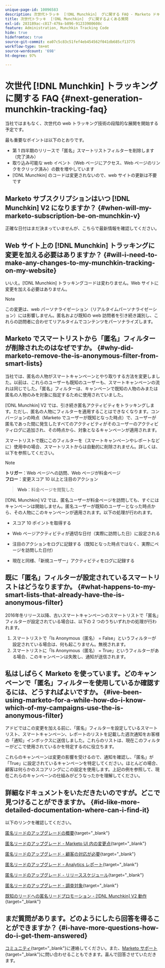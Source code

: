 ```yaml
---
unique-page-id: 10096583
description: 次世代トラッキ  [!DNL Munchkin]  グに関する FAQ - Marketo ドキュメント – 製品ドキュメント
title: 次世代トラッキ  [!DNL Munchkin]  グに関するよくある質問
exl-id: 283189ac-c817-479a-b896-91233980608c
feature: Administration, Munchkin Tracking Code
hide: true
hidefromtoc: true
source-git-commit: ea07c5c83c51fef4eb454562f041db685cf13775
workflow-type: tm+mt
source-wordcount: '698'
ht-degree: 97%

---
```


# 次世代 [!DNL Munchkin] トラッキングに関する FAQ {#next-generation-munchkin-tracking-faq}

当社ではまもなく、次世代の web トラッキング技術の段階的な展開を開始する予定です。

最も重要なポイントは以下のとおりです。

* 第 1 四半期のリリースで「匿名」スマートリストフィルターを削除します（完了済み）
* 取り込み可能な web イベント（Web ページにアクセス、Web ページのリンクをクリック済み）の数を増やしています
* [!DNL Munchkin] のコードは変更されないので、web サイトの更新は不要です

## Marketo サブスクリプションはいつ [!DNL Munchkin] V2 になりますか？ {#when-will-my-marketo-subscription-be-on-munchkin-v}

正確な日付はまだ決まっていませんが、こちらで最新情報を確認してください。

## Web サイト上の [!DNL Munchkin] トラッキングに変更を加える必要はありますか？ {#will-i-need-to-make-any-changes-to-my-munchkin-tracking-on-my-website}

いいえ。[!DNL Munchkin] トラッキングコードは変わりません。Web サイトに変更を加える必要はありません。

>[!NOTE]
>
>この変更は、web パーソナライゼーション（リアルタイムパーソナライゼーション）には影響しません。匿名および既知の web 訪問者を引き続き識別し、これらの訪問者に合わせてリアルタイムでコンテンツをパーソナライズします。

## Marketo でスマートリストから「匿名」フィルターが削除されたのはなぜですか。 {#why-did-marketo-remove-the-is-anonymous-filter-from-smart-lists}

当社では、匿名の人物がスマートキャンペーンとやり取りする方法を変更しました。以前は、これらのユーザーも既知のユーザーも、スマートキャンペーンの流れは同じでした。「匿名」フィルターは、キャンペーンで既知の人物のみまたは匿名の人物のみを対象に指定するために使用されていました。

[!DNL Munchkin] V2 では、引き続き匿名アクティビティをトラッキングします。ただし、匿名の人物にフィルターを適用することはできなくなります。コンバージョンの時点（Marketo でユーザーが既知となった時点）で、ユーザーが匿名であった間に発生したすべてのアクティビティがそのユーザーのアクティビティログに追加され、その時点から、対象となるキャンペーンが適用されます。

スマートリストで既にこのフィルターを（スマートキャンペーンやレポートなどに）使用中の場合、スマートリストからは自動的に削除されません。詳しくは、以下を参照してください。

>[!NOTE]
>
>**トリガー**：Web ページへの訪問、Web ページが料金ページ\
>**フロー**：変更スコア 10 以上と注目のアクション
>>**Web**：料金ページを閲覧した
>
>[!DNL Munchkin] V2 では、匿名ユーザーが料金ページを訪問しても、すぐにはキャンペーンは開始しません。匿名ユーザーが既知のユーザーとなった時点から、その人物にこのキャンペーンが適用されます。以下の処理が行われます。
>
>* スコア 10 ポイントを取得する
>
>* Web ページアクティビティが適切な日付（実際に訪問した日）に設定される
>
>* 注目のアクションをログに記録する（既知となった時点ではなく、実際にページを訪問した日付）
>
>* 現在と同様、「新規ユーザー」アクティビティをログに記録する

## 既に「匿名」フィルターが設定されているスマートリストはどうなりますか。 {#what-happens-to-my-smart-lists-that-already-have-the-is-anonymous-filter}

2016年冬リリース以降、古いスマートキャンペーンのスマートリストで「匿名」フィルターが設定されている場合は、以下の 2 つのうちいずれかの処理が行われます。

1. スマートリストで「Is Anonymous（匿名） = False」というフィルターが設定されている場合は、何も起こりません。無視されます。
1. スマートリストに「Is Anonymous（匿名） = True」というフィルターがある場合、このキャンペーンは失敗し、通知が送信されます。

## 私はしばらく Marketo を使っています。どのキャンペーンで「匿名」フィルターを使用しているか確認するには、どうすればよいですか。 {#ive-been-using-marketo-for-a-while-how-do-i-know-which-of-my-campaigns-use-the-is-anonymous-filter}

アドビではこの変更を加える前に、「匿名」フィルターを設定しているスマートリスト、スマートキャンペーン、レポートのリストを記載した週次通知をお客様の「通知」インボックスに送信しました。これらのリストは、現在このフィルターがどこで使用されているかを特定するのに役立ちます。

これらのキャンペーンは変更の影響を受けるので、通知を確認し、「匿名」が「True」に設定されているキャンペーンを特定してください。ほとんどの場合、顧客は何らかのスコアリングにこの設定を使用します。上記の例を参照して、現在これらのキャンペーンの仕組みがどうなったかを理解してください。

## 詳細なドキュメントをいただきたいのですが。どこで見つけることができますか。 {#id-like-more-detailed-documentation-where-can-i-find-it}

以下のリンクを確認してください。

[匿名リードのアップグレードの概要](https://nation.marketo.com/docs/DOC-2937){target="_blank"}

[匿名リードのアップグレード - Marketo UI 内の変更点](https://nation.marketo.com/docs/DOC-2938){target="_blank"}

[匿名リードのアップグレード - 顧客の対応が必要](https://nation.marketo.com/docs/DOC-2939){target="_blank"}

[匿名リードのアップグレード - Analytics レポート](https://nation.marketo.com/docs/DOC-2940){target="_blank"}

[匿名リードのアップグレード - リリーススケジュール](https://nation.marketo.com/docs/DOC-2961){target="_blank"}

[匿名リードのアップグレード - 調査対象](https://nation.marketo.com/docs/DOC-2962){target="_blank"}

[ 既知のリードへの匿名リードプロモーション - [!DNL Munchkin] V2 動作 ](https://nation.marketo.com/docs/DOC-2963){target="_blank"}

## まだ質問があります。どのようにしたら回答を得ることができますか？ {#i-have-more-questions-how-do-i-get-them-answered}

[コミュニティ](https://nation.marketo.com/){target="_blank"}に連絡してください。また、[Marketo サポート](https://nation.marketo.com/t5/Support/ct-p/Support){target="_blank"}に問い合わせることもできます。喜んで回答させていただきます。

